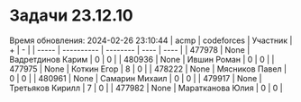 # Задачи 23.12.10
Время обновления: 2024-02-26 23:10:44
| acmp  | codeforces | Участник | +    | -    |
| ----- | ---------- | -------- | ---- | ---- |
| 477978 | None | Вадретдинов Карим | 0 | 0 |
| 480936 | None | Ившин Роман | 0 | 0 |
| 477975 | None | Коткин Егор | 8 | 0 |
| 478222 | None | Мясников Павел | 0 | 0 |
| 480961 | None | Самарин Михаил | 0 | 0 |
| 479917 | None | Третьяков Кирилл | 7 | 0 |
| 477982 | None | Маратканова Юлия | 0 | 0 |
